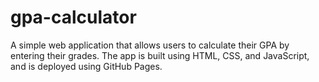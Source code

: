# gpa-calculator
A simple web application that allows users to calculate their GPA by entering their grades. The app is built using HTML, CSS, and JavaScript, and is deployed using GitHub Pages.
